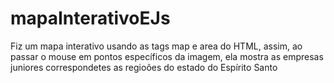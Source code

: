 # mapaInterativoEJs

Fiz um mapa interativo usando as tags map e area do HTML, assim, ao passar o mouse em pontos específicos da imagem, ela mostra as empresas juniores correspondetes as regioões do estado do Espírito Santo

